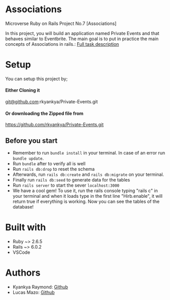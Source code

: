 # Associations
Microverse Ruby on Rails Project No.7 [Associations]

In this project, you will build an application named Private Events and that behaves similar to Eventbrite. The main goal is to put in practice the main concepts of Associations in rails.: [Full task description](https://www.theodinproject.com/courses/ruby-on-rails/lessons/associations.)


# Setup
You can setup this project by;
#### Either Cloning it
git@github.com:rkyankya/Private-Events.git
#### Or downloading the Zipped file from
https://github.com/rkyankya/Private-Events.git

## Before you start


- Remember to run `bundle install` in your terminal. In case of an error run `bundle update`.
- Run `bundle` after to verify all is well
- Run `rails db:drop` to reset the schema
- Afterwards, run `rails db:create` and `rails db:migrate` on your terminal.
- Finally run `rails db:seed` to generate data for the tables
- Run `rails server` to start the sever `localhost:3000`
- We have a cool gem! To use it, run the rails console typing "rails c" in your terminal and when it loads type in the first line "Hirb.enable", it will return true if everything is working. Now you can see the tables of the database!

# Built with

- Ruby ~> 2.6.5
- Rails ~> 6.0.2
- VSCode

# Authors

- Kyankya Raymond: [Github](https://github.com/rkyankya)
- Lucas Mazo: [Github](https://github.com/lucasmazo32)